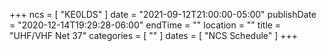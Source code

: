 +++
ncs = [ "KE0LDS" ]
date = "2021-09-12T21:00:00-05:00"
publishDate = "2020-12-14T19:29:28-06:00"
endTime = ""
location = ""
title = "UHF/VHF Net 37"
categories = [ "" ]
dates = [ "NCS Schedule" ]
+++
